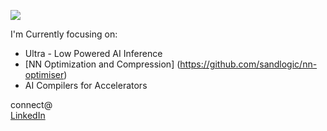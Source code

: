 <img src="https://capsule-render.vercel.app/api?type=waving&color=gradient&height=300&section=header&text=Hi!%20I%27m%20%20Vimal%20William.&fontSize=60"></img>


I'm Currently focusing on:
  - Ultra - Low Powered AI Inference
  - [NN Optimization and Compression] (https://github.com/sandlogic/nn-optimiser)
  - AI Compilers for Accelerators

connect@<br>
[LinkedIn](https://www.linkedin.com/in/vimal-william-6b24b0165/) 

<!-- Proudly created with GPRM ( https://gprm.itsvg.in ) -->
